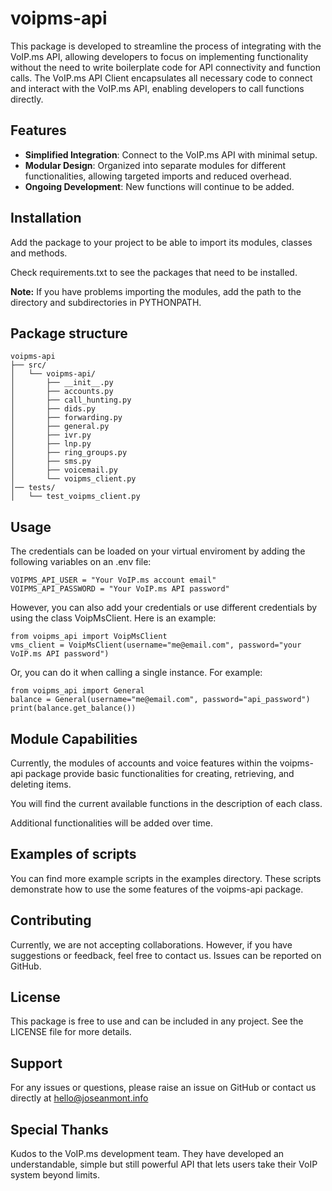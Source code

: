# voipms-api

This package is developed to streamline the process of integrating with the VoIP.ms API, allowing developers to focus on implementing functionality without the need to write boilerplate code for API connectivity and function calls. The VoIP.ms API Client encapsulates all necessary code to connect and interact with the VoIP.ms API, enabling developers to call functions directly.

## Features

- **Simplified Integration**: Connect to the VoIP.ms API with minimal setup.
- **Modular Design**: Organized into separate modules for different functionalities, allowing targeted imports and reduced overhead.
- **Ongoing Development**: New functions will continue to be added.

## Installation

Add the package to your project to be able to import its modules, classes and methods.

Check requirements.txt to see the packages that need to be installed.

**Note:** If you have problems importing the modules, add the path to the directory and subdirectories in PYTHONPATH.

## Package structure

```plaintext
voipms-api
├── src/
│   └── voipms-api/
│       ├── __init__.py
│       ├── accounts.py
│       ├── call_hunting.py
│       ├── dids.py
│       ├── forwarding.py
│       ├── general.py
│       ├── ivr.py
│       ├── lnp.py
│       ├── ring_groups.py
│       ├── sms.py
│       ├── voicemail.py
│       └── voipms_client.py
│── tests/
│   └── test_voipms_client.py
```

## Usage

The credentials can be loaded on your virtual enviroment by adding the following variables on an .env file:

```.env
VOIPMS_API_USER = "Your VoIP.ms account email"
VOIPMS_API_PASSWORD = "Your VoIP.ms API password"
```

However, you can also add your credentials or use different credentials by using the class VoipMsClient. Here is an example:

```
from voipms_api import VoipMsClient
vms_client = VoipMsClient(username="me@email.com", password="your VoIP.ms API password")
```

Or, you can do it when calling a single instance. For example:

```
from voipms_api import General
balance = General(username="me@email.com", password="api_password")
print(balance.get_balance())
```

## Module Capabilities

Currently, the modules of accounts and voice features within the voipms-api package provide basic functionalities for creating, retrieving, and deleting items. 

You will find the current available functions in the description of each class.

Additional functionalities will be added over time.

## Examples of scripts

You can find more example scripts in the examples directory. These scripts demonstrate how to use the some features of the voipms-api package.

## Contributing

Currently, we are not accepting collaborations. However, if you have suggestions or feedback, feel free to contact us. Issues can be reported on GitHub.

## License

This package is free to use and can be included in any project. See the LICENSE file for more details.

## Support

For any issues or questions, please raise an issue on GitHub or contact us directly at hello@joseanmont.info

## Special Thanks

Kudos to the VoIP.ms development team. They have developed an understandable, simple but still powerful API that lets users take their VoIP system beyond limits.